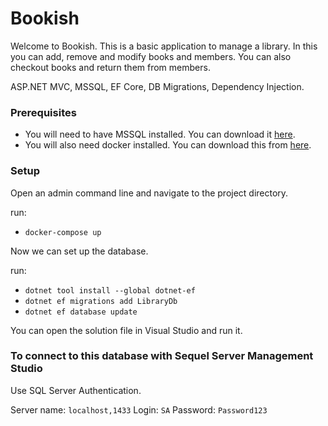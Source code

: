 # Bookish #

Welcome to Bookish. This is a basic application to manage a library. In this you can add, remove and modify books and members. You can also checkout books and return them from members.

ASP.NET MVC, MSSQL, EF Core, DB Migrations, Dependency Injection.

### Prerequisites
- You will need to have MSSQL installed. You can download it [here](https://www.microsoft.com/en-gb/sql-server/sql-server-downloads?rtc=1).
- You will also need docker installed. You can download this from [here](https://www.docker.com/products/docker-desktop).

### Setup

Open an admin command line and navigate to the project directory.

run:
- `docker-compose up`

Now we can set up the database.

run:
- `dotnet tool install --global dotnet-ef`
- `dotnet ef migrations add LibraryDb`
- `dotnet ef database update`

You can open the solution file in Visual Studio and run it.

### To connect to this database with Sequel Server Management Studio

Use SQL Server Authentication.

Server name: `localhost,1433`
Login: `SA`
Password: `Password123`

